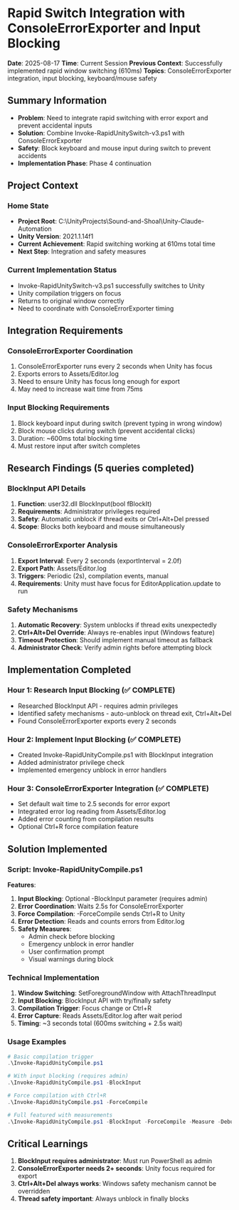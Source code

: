 # Rapid Switch Integration with ConsoleErrorExporter and Input Blocking
**Date**: 2025-08-17
**Time**: Current Session
**Previous Context**: Successfully implemented rapid window switching (610ms)
**Topics**: ConsoleErrorExporter integration, input blocking, keyboard/mouse safety

## Summary Information
- **Problem**: Need to integrate rapid switching with error export and prevent accidental inputs
- **Solution**: Combine Invoke-RapidUnitySwitch-v3.ps1 with ConsoleErrorExporter
- **Safety**: Block keyboard and mouse input during switch to prevent accidents
- **Implementation Phase**: Phase 4 continuation

## Project Context

### Home State
- **Project Root**: C:\UnityProjects\Sound-and-Shoal\Unity-Claude-Automation
- **Unity Version**: 2021.1.14f1
- **Current Achievement**: Rapid switching working at 610ms total time
- **Next Step**: Integration and safety measures

### Current Implementation Status
- Invoke-RapidUnitySwitch-v3.ps1 successfully switches to Unity
- Unity compilation triggers on focus
- Returns to original window correctly
- Need to coordinate with ConsoleErrorExporter timing

## Integration Requirements

### ConsoleErrorExporter Coordination
1. ConsoleErrorExporter runs every 2 seconds when Unity has focus
2. Exports errors to Assets/Editor.log
3. Need to ensure Unity has focus long enough for export
4. May need to increase wait time from 75ms

### Input Blocking Requirements
1. Block keyboard input during switch (prevent typing in wrong window)
2. Block mouse clicks during switch (prevent accidental clicks)
3. Duration: ~600ms total blocking time
4. Must restore input after switch completes

## Research Findings (5 queries completed)

### BlockInput API Details
1. **Function**: user32.dll BlockInput(bool fBlockIt)
2. **Requirements**: Administrator privileges required
3. **Safety**: Automatic unblock if thread exits or Ctrl+Alt+Del pressed
4. **Scope**: Blocks both keyboard and mouse simultaneously

### ConsoleErrorExporter Analysis
1. **Export Interval**: Every 2 seconds (exportInterval = 2.0f)
2. **Export Path**: Assets/Editor.log
3. **Triggers**: Periodic (2s), compilation events, manual
4. **Requirements**: Unity must have focus for EditorApplication.update to run

### Safety Mechanisms
1. **Automatic Recovery**: System unblocks if thread exits unexpectedly
2. **Ctrl+Alt+Del Override**: Always re-enables input (Windows feature)
3. **Timeout Protection**: Should implement manual timeout as fallback
4. **Administrator Check**: Verify admin rights before attempting block

## Implementation Completed

### Hour 1: Research Input Blocking (✅ COMPLETE)
- Researched BlockInput API - requires admin privileges
- Identified safety mechanisms - auto-unblock on thread exit, Ctrl+Alt+Del
- Found ConsoleErrorExporter exports every 2 seconds

### Hour 2: Implement Input Blocking (✅ COMPLETE)
- Created Invoke-RapidUnityCompile.ps1 with BlockInput integration
- Added administrator privilege check
- Implemented emergency unblock in error handlers

### Hour 3: ConsoleErrorExporter Integration (✅ COMPLETE)
- Set default wait time to 2.5 seconds for error export
- Integrated error log reading from Assets/Editor.log
- Added error counting from compilation results
- Optional Ctrl+R force compilation feature

## Solution Implemented

### Script: Invoke-RapidUnityCompile.ps1
**Features**:
1. **Input Blocking**: Optional -BlockInput parameter (requires admin)
2. **Error Coordination**: Waits 2.5s for ConsoleErrorExporter
3. **Force Compilation**: -ForceCompile sends Ctrl+R to Unity
4. **Error Detection**: Reads and counts errors from Editor.log
5. **Safety Measures**: 
   - Admin check before blocking
   - Emergency unblock in error handler
   - User confirmation prompt
   - Visual warnings during block

### Technical Implementation
1. **Window Switching**: SetForegroundWindow with AttachThreadInput
2. **Input Blocking**: BlockInput API with try/finally safety
3. **Compilation Trigger**: Focus change or Ctrl+R
4. **Error Capture**: Reads Assets/Editor.log after wait period
5. **Timing**: ~3 seconds total (600ms switching + 2.5s wait)

### Usage Examples
```powershell
# Basic compilation trigger
.\Invoke-RapidUnityCompile.ps1

# With input blocking (requires admin)
.\Invoke-RapidUnityCompile.ps1 -BlockInput

# Force compilation with Ctrl+R
.\Invoke-RapidUnityCompile.ps1 -ForceCompile

# Full featured with measurements
.\Invoke-RapidUnityCompile.ps1 -BlockInput -ForceCompile -Measure -Debug
```

## Critical Learnings
1. **BlockInput requires administrator**: Must run PowerShell as admin
2. **ConsoleErrorExporter needs 2+ seconds**: Unity focus required for export
3. **Ctrl+Alt+Del always works**: Windows safety mechanism cannot be overridden
4. **Thread safety important**: Always unblock in finally blocks